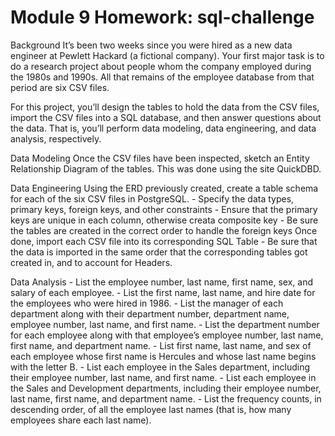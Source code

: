# Module 9 Homework: sql-challenge 

Background
It’s been two weeks since you were hired as a new data engineer at Pewlett Hackard (a fictional company). Your first major task is to do a research project about people whom the company employed during the 1980s and 1990s. All that remains of the employee database from that period are six CSV files.

For this project, you’ll design the tables to hold the data from the CSV files, import the CSV files into a SQL database, and then answer questions about the data. That is, you’ll perform data modeling, data engineering, and data analysis, respectively.

Data Modeling
Once the CSV files have been inspected, sketch an Entity Relationship Diagram of the tables. This was done using the site QuickDBD.

Data Engineering
Using the ERD previously created, create a table schema for each of the six CSV files in PostgreSQL.
    - Specify the data types, primary keys, foreign keys, and other constraints
    - Ensure that the primary keys are unique in each column, otherwise creata composite key
    - Be sure the tables are created in the correct order to handle the foreign keys 
Once done, import each CSV file into its corresponding SQL Table
    - Be sure that the data is imported in the same order that the corresponding tables got created in, and to account for Headers.

Data Analysis
    - List the employee number, last name, first name, sex, and salary of each employee.
    - List the first name, last name, and hire date for the employees who were hired in 1986.
    - List the manager of each department along with their department number, department name, employee number, last name, and first name.
    - List the department number for each employee along with that employee’s employee number, last name, first name, and department name.
    - List first name, last name, and sex of each employee whose first name is Hercules and whose last name begins with the letter B.
    - List each employee in the Sales department, including their employee number, last name, and first name.
    - List each employee in the Sales and Development departments, including their employee number, last name, first name, and department name.
    - List the frequency counts, in descending order, of all the employee last names (that is, how many employees share each last name).
